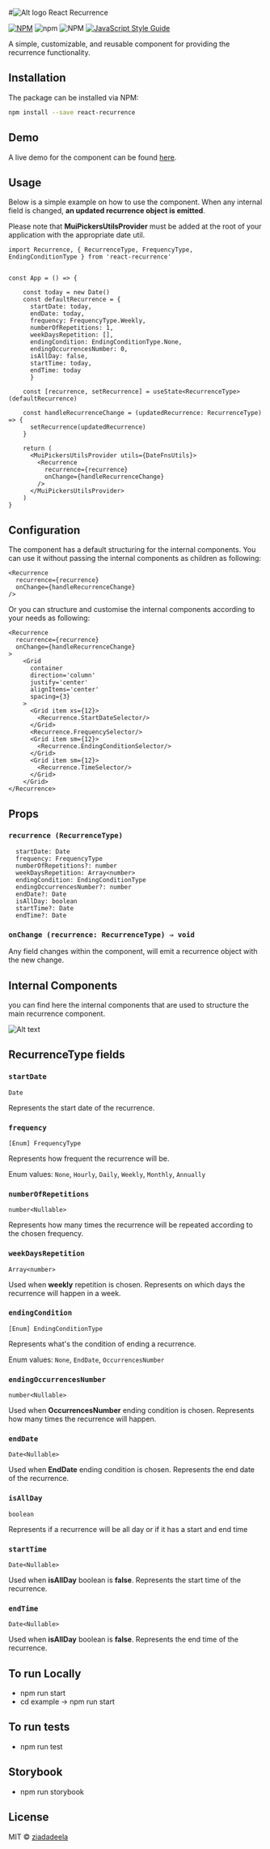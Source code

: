 #![Alt logo](./src/assets/logo.png?raw=true ) React Recurrence

[![NPM](https://img.shields.io/npm/v/react-recurrence.svg)](https://www.npmjs.com/package/react-recurrence) ![npm](https://img.shields.io/npm/dt/react-recurrence) ![NPM](https://img.shields.io/npm/l/react-recurrence) [![JavaScript Style Guide](https://img.shields.io/badge/code_style-standard-brightgreen.svg)](https://standardjs.com)

A simple, customizable, and reusable component for providing the recurrence functionality.

## Installation
The package can be installed via NPM:

```bash
npm install --save react-recurrence
```

## Demo
A live demo for the component can be found [here](https://ziadadeela.github.io/react-recurrence/).


## Usage
Below is a simple example on how to use the component. When any internal field is changed, **an updated recurrence object is emitted**.

Please note that **MuiPickersUtilsProvider** must be added at the root of your application with the appropriate date util.

```tsx
import Recurrence, { RecurrenceType, FrequencyType, EndingConditionType } from 'react-recurrence'


const App = () => {

    const today = new Date()
    const defaultRecurrence = {
      startDate: today,
      endDate: today,
      frequency: FrequencyType.Weekly,
      numberOfRepetitions: 1,
      weekDaysRepetition: [],
      endingCondition: EndingConditionType.None,
      endingOccurrencesNumber: 0,
      isAllDay: false,
      startTime: today,
      endTime: today
      }

    const [recurrence, setRecurrence] = useState<RecurrenceType>(defaultRecurrence)

    const handleRecurrenceChange = (updatedRecurrence: RecurrenceType) => {
      setRecurrence(updatedRecurrence)
    }

    return (
      <MuiPickersUtilsProvider utils={DateFnsUtils}>
        <Recurrence
          recurrence={recurrence}
          onChange={handleRecurrenceChange}
        />
      </MuiPickersUtilsProvider>
    )
}
```
## Configuration
The component has a default structuring for the internal components. You can use it without passing the internal components as children as following:
```tsx
<Recurrence
  recurrence={recurrence}
  onChange={handleRecurrenceChange}
/>
```
Or you can structure and customise the internal components according to your needs as following:
```tsx
<Recurrence
  recurrence={recurrence}
  onChange={handleRecurrenceChange}
>
    <Grid
      container
      direction='column'
      justify='center'
      alignItems='center'
      spacing={3}
    >
      <Grid item xs={12}>
        <Recurrence.StartDateSelector/>
      </Grid>
      <Recurrence.FrequencySelector/>
      <Grid item sm={12}>
        <Recurrence.EndingConditionSelector/>
      </Grid>
      <Grid item sm={12}>
        <Recurrence.TimeSelector/>
      </Grid>
    </Grid>
</Recurrence>
```

## Props

### `recurrence (RecurrenceType)`

  ```
    startDate: Date
    frequency: FrequencyType
    numberOfRepetitions?: number
    weekDaysRepetition: Array<number>
    endingCondition: EndingConditionType
    endingOccurrencesNumber?: number
    endDate?: Date
    isAllDay: boolean
    startTime?: Date
    endTime?: Date
  ```

### `onChange (recurrence: RecurrenceType) ⇒ void`

  Any field changes within the component, will emit a recurrence object with the new change.


## Internal Components
you can find here the internal components that are used to structure the main recurrence component.

![ Alt text](./src/assets/internal-components.gif)


## RecurrenceType fields

### `startDate`

`Date`

Represents the start date of the recurrence.

### `frequency`

`[Enum] FrequencyType`

Represents how frequent the recurrence will be.

Enum values: `None`, `Hourly`, `Daily`, `Weekly`, `Monthly`, `Annually`

### `numberOfRepetitions`

`number<Nullable>`

Represents how many times the recurrence will be repeated according to the chosen frequency.


### `weekDaysRepetition`

`Array<number>`

Used when **weekly** repetition is chosen. Represents on which days the recurrence will happen in a week.

### `endingCondition`

`[Enum] EndingConditionType`

Represents what's the condition of ending a recurrence.

Enum values: `None`, `EndDate`, `OccurrencesNumber`


### `endingOccurrencesNumber`

`number<Nullable>`

Used when **OccurrencesNumber** ending condition is chosen. Represents how many times the recurrence will happen.


### `endDate`

`Date<Nullable>`

Used when **EndDate** ending condition is chosen. Represents the end date of the recurrence.


### `isAllDay`

`boolean`

Represents if a recurrence will be all day or if it has a start and end time


### `startTime`

`Date<Nullable>`

Used when **isAllDay** boolean is **false**. Represents the start time of the recurrence.


### `endTime`

`Date<Nullable>`

Used when **isAllDay** boolean is **false**. Represents the end time of the recurrence.


## To run Locally
- npm run start
- cd example -> npm run start

## To run tests
- npm run test

## Storybook
- npm run storybook


## License

MIT © [ziadadeela](https://github.com/ziadadeela)
